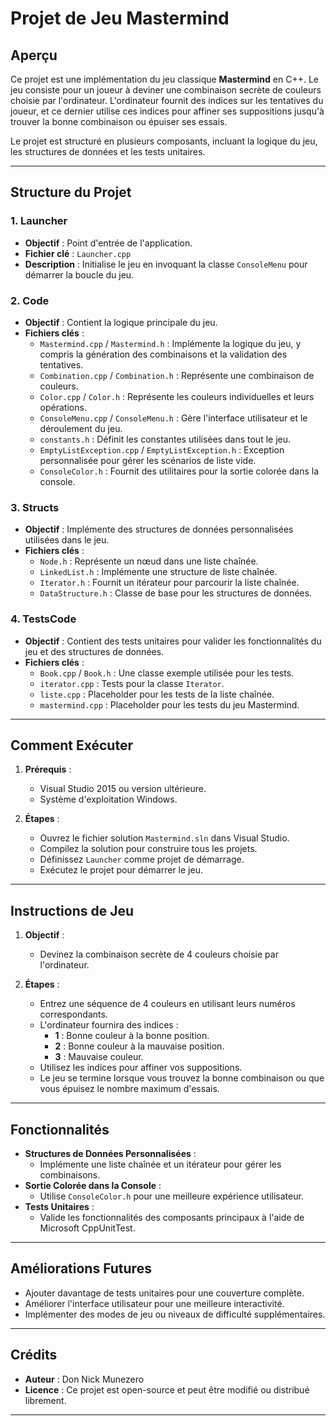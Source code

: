 # Projet de Jeu Mastermind

## Aperçu

Ce projet est une implémentation du jeu classique **Mastermind** en C++. Le jeu consiste pour un joueur à deviner une combinaison secrète de couleurs choisie par l'ordinateur. L'ordinateur fournit des indices sur les tentatives du joueur, et ce dernier utilise ces indices pour affiner ses suppositions jusqu'à trouver la bonne combinaison ou épuiser ses essais.

Le projet est structuré en plusieurs composants, incluant la logique du jeu, les structures de données et les tests unitaires.

---

## Structure du Projet

### 1. **Launcher**
- **Objectif** : Point d'entrée de l'application.
- **Fichier clé** : `Launcher.cpp`
- **Description** : Initialise le jeu en invoquant la classe `ConsoleMenu` pour démarrer la boucle du jeu.

### 2. **Code**
- **Objectif** : Contient la logique principale du jeu.
- **Fichiers clés** :
  - `Mastermind.cpp` / `Mastermind.h` : Implémente la logique du jeu, y compris la génération des combinaisons et la validation des tentatives.
  - `Combination.cpp` / `Combination.h` : Représente une combinaison de couleurs.
  - `Color.cpp` / `Color.h` : Représente les couleurs individuelles et leurs opérations.
  - `ConsoleMenu.cpp` / `ConsoleMenu.h` : Gère l'interface utilisateur et le déroulement du jeu.
  - `constants.h` : Définit les constantes utilisées dans tout le jeu.
  - `EmptyListException.cpp` / `EmptyListException.h` : Exception personnalisée pour gérer les scénarios de liste vide.
  - `ConsoleColor.h` : Fournit des utilitaires pour la sortie colorée dans la console.

### 3. **Structs**
- **Objectif** : Implémente des structures de données personnalisées utilisées dans le jeu.
- **Fichiers clés** :
  - `Node.h` : Représente un nœud dans une liste chaînée.
  - `LinkedList.h` : Implémente une structure de liste chaînée.
  - `Iterator.h` : Fournit un itérateur pour parcourir la liste chaînée.
  - `DataStructure.h` : Classe de base pour les structures de données.

### 4. **TestsCode**
- **Objectif** : Contient des tests unitaires pour valider les fonctionnalités du jeu et des structures de données.
- **Fichiers clés** :
  - `Book.cpp` / `Book.h` : Une classe exemple utilisée pour les tests.
  - `iterator.cpp` : Tests pour la classe `Iterator`.
  - `liste.cpp` : Placeholder pour les tests de la liste chaînée.
  - `mastermind.cpp` : Placeholder pour les tests du jeu Mastermind.

---

## Comment Exécuter

1. **Prérequis** :
   - Visual Studio 2015 ou version ultérieure.
   - Système d'exploitation Windows.

2. **Étapes** :
   - Ouvrez le fichier solution `Mastermind.sln` dans Visual Studio.
   - Compilez la solution pour construire tous les projets.
   - Définissez `Launcher` comme projet de démarrage.
   - Exécutez le projet pour démarrer le jeu.

---

## Instructions de Jeu

1. **Objectif** :
   - Devinez la combinaison secrète de 4 couleurs choisie par l'ordinateur.

2. **Étapes** :
   - Entrez une séquence de 4 couleurs en utilisant leurs numéros correspondants.
   - L'ordinateur fournira des indices :
     - **1** : Bonne couleur à la bonne position.
     - **2** : Bonne couleur à la mauvaise position.
     - **3** : Mauvaise couleur.
   - Utilisez les indices pour affiner vos suppositions.
   - Le jeu se termine lorsque vous trouvez la bonne combinaison ou que vous épuisez le nombre maximum d'essais.

---

## Fonctionnalités

- **Structures de Données Personnalisées** :
  - Implémente une liste chaînée et un itérateur pour gérer les combinaisons.
- **Sortie Colorée dans la Console** :
  - Utilise `ConsoleColor.h` pour une meilleure expérience utilisateur.
- **Tests Unitaires** :
  - Valide les fonctionnalités des composants principaux à l'aide de Microsoft CppUnitTest.

---

## Améliorations Futures

- Ajouter davantage de tests unitaires pour une couverture complète.
- Améliorer l'interface utilisateur pour une meilleure interactivité.
- Implémenter des modes de jeu ou niveaux de difficulté supplémentaires.

---

## Crédits

- **Auteur** : Don Nick Munezero
- **Licence** : Ce projet est open-source et peut être modifié ou distribué librement.

---
